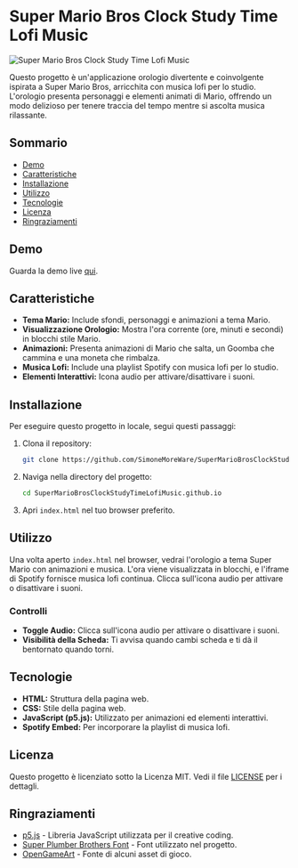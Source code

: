 # Super Mario Bros Clock Study Time Lofi Music

![Super Mario Bros Clock Study Time Lofi Music](https://github.com/SimoneMoreWare/SuperMarioBrosClockStudyTimeLofiMusic.github.io/blob/main/wallpaperSocial.png)

Questo progetto è un'applicazione orologio divertente e coinvolgente ispirata a Super Mario Bros, arricchita con musica lofi per lo studio. L'orologio presenta personaggi e elementi animati di Mario, offrendo un modo delizioso per tenere traccia del tempo mentre si ascolta musica rilassante.

## Sommario

- [Demo](#demo)
- [Caratteristiche](#caratteristiche)
- [Installazione](#installazione)
- [Utilizzo](#utilizzo)
- [Tecnologie](#tecnologie)
- [Licenza](#licenza)
- [Ringraziamenti](#ringraziamenti)

## Demo

Guarda la demo live [qui](https://simonemoreware.github.io/SuperMarioBrosClockStudyTimeLofiMusic.github.io/).

## Caratteristiche

- **Tema Mario:** Include sfondi, personaggi e animazioni a tema Mario.
- **Visualizzazione Orologio:** Mostra l'ora corrente (ore, minuti e secondi) in blocchi stile Mario.
- **Animazioni:** Presenta animazioni di Mario che salta, un Goomba che cammina e una moneta che rimbalza.
- **Musica Lofi:** Include una playlist Spotify con musica lofi per lo studio.
- **Elementi Interattivi:** Icona audio per attivare/disattivare i suoni.

## Installazione

Per eseguire questo progetto in locale, segui questi passaggi:

1. Clona il repository:
    ```bash
    git clone https://github.com/SimoneMoreWare/SuperMarioBrosClockStudyTimeLofiMusic.github.io.git
    ```

2. Naviga nella directory del progetto:
    ```bash
    cd SuperMarioBrosClockStudyTimeLofiMusic.github.io
    ```

3. Apri `index.html` nel tuo browser preferito.

## Utilizzo

Una volta aperto `index.html` nel browser, vedrai l'orologio a tema Super Mario con animazioni e musica. L'ora viene visualizzata in blocchi, e l'iframe di Spotify fornisce musica lofi continua. Clicca sull'icona audio per attivare o disattivare i suoni.

### Controlli

- **Toggle Audio:** Clicca sull'icona audio per attivare o disattivare i suoni.
- **Visibilità della Scheda:** Ti avvisa quando cambi scheda e ti dà il bentornato quando torni.

## Tecnologie

- **HTML:** Struttura della pagina web.
- **CSS:** Stile della pagina web.
- **JavaScript (p5.js):** Utilizzato per animazioni ed elementi interattivi.
- **Spotify Embed:** Per incorporare la playlist di musica lofi.

## Licenza

Questo progetto è licenziato sotto la Licenza MIT. Vedi il file [LICENSE](LICENSE) per i dettagli.

## Ringraziamenti

- [p5.js](https://p5js.org/) - Libreria JavaScript utilizzata per il creative coding.
- [Super Plumber Brothers Font](https://www.dafont.com/super-plumber-brothers.font) - Font utilizzato nel progetto.
- [OpenGameArt](https://opengameart.org/) - Fonte di alcuni asset di gioco.

